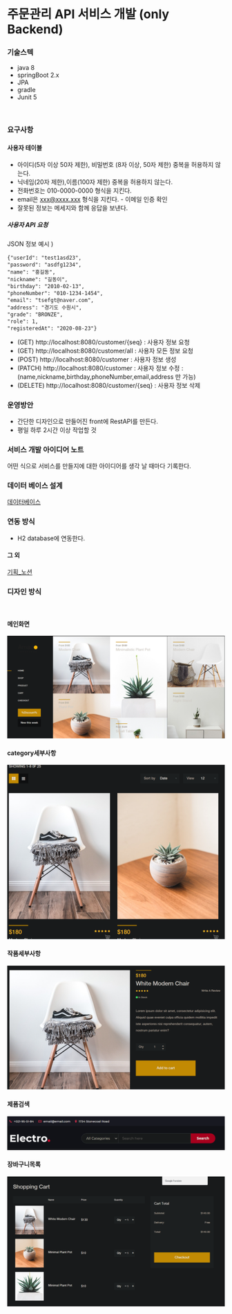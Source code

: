 # 주문관리 API 서비스 개발 (only Backend)

### 기술스텍

- java 8
- springBoot 2.x
- JPA
- gradle
- Junit 5

<br>

### 요구사항
#### 사용자 테이블
- 아이디(5자 이상 50자 제한), 비밀번호 (8자 이상, 50자 제한) 중복을 허용하지 않는다.
- 닉네임(20자 제한),이름(100자 제한) 중복을 허용하지 않는다.
- 전화번호는 010-0000-0000 형식을 지킨다.
- email은 xxx@xxxx.xxx 형식을 지킨다. - 이메일 인증 확인
- 잘못된 정보는 메세지와 함께 응답을 보낸다.

##### 사용자 API 요청
JSON 정보 예시 )

    {"userId": "test1asd23",
    "password": "asdfg1234",
    "name": "홍길동",
    "nickname": "길동이",
    "birthday": "2010-02-13",
    "phoneNumber": "010-1234-1454",
    "email": "tsefgt@naver.com",
    "address": "경기도 수원시",
    "grade": "BRONZE",
    "role": 1,
    "registeredAt": "2020-08-23"}

- (GET) http://localhost:8080/customer/{seq} : 사용자 정보 요청
- (GET) http://localhost:8080/customer/all : 사용자 모든 정보 요청
- (POST) http://localhost:8080/customer : 사용자 정보 생성
- (PATCH) http://localhost:8080/customer : 사용자 정보 수정 
  : (name,nickname,birthday,phoneNumber,email,address 만 가능)
- (DELETE) http://localhost:8080/customer/{seq} : 사용자 정보 삭제

### 운영방안

- 간단한 디자인으로 만들어진 front에 RestAPI를 만든다.
- 평일 하루 2시간 이상 작업할 것

### 서비스 개발 아이디어 노트

어떤 식으로 서비스를 만들지에 대한 아이디어를 생각 날 때마다 기록한다.

### 데이터 베이스 설계
[데이터베이스](https://www.erdcloud.com/p/zMWLrNEfYetdZqaLd)

### 연동 방식

- H2 database에 연동한다.

#### 그 외

[기획_노션](https://www.notion.so/API-f69af0f2826a46e9a6368063e670b1fe)


### 디자인 방식

<br>

#### 메인화면

![메인화면](./image/front메인화면.png)

#### category세부사항

![category세부사항](./image/category세부사항.png)

#### 작품세부사항

![작품세부사항](./image/작품세부사항.png)

#### 제품검색

![제품검색](./image/제품검색.png)

#### 장바구니목록

![장바구니목록](./image/장바구니목록.png)